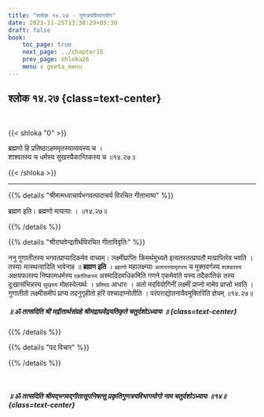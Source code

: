 ```yaml
---
title: "श्लोक १४.२७ - गुणत्रयविभागयोग"
date: 2023-11-25T13:38:29+05:30
draft: false
book:
    toc_page: true
    next_page: ../chapter15
    prev_page: shloka26
    menu : geeta_menu
---
```




## श्लोक १४.२७ {class=text-center}

<br/>

{{< shloka  "0"  >}}

ब्रह्मणो हि प्रतिष्ठाऽहममृतस्याव्ययस्य च ।   
शाश्वतस्य च धर्मस्य सुखस्यैकान्तिकस्य च ॥१४.२७॥

{{< /shloka >}}

---


{{% details "श्रीमत्मध्वाचार्यभगवत्पादाचर्य विरचित  गीताभाष्य" %}}

ब्रह्मण इति। ब्रह्मणो मायायाः । ॥१४.२७॥

{{% /details %}}



{{% details "श्रीराघवेन्द्रतीर्थविरचित गीताविवृतिः" %}}

ननु गुणातीतस्य भगवत्प्राप्यादिकमेव वाच्यम्‌। 
लक्ष्मीप्राप्तिः किमर्थमुच्यते
इत्यतस्तत्प्रापतौ मत्प्राप्तिरेव भवति । 
तस्याः मत्स्थत्वादिति भावेनाह 
॥ **ब्रह्मण इति** । `ब्रहाणो` महालक्ष्म्याः 
`अव्ययस्यामृतस्य` च मुक्तवर्गस्य `शाश्वतस्य` 
अक्षयफलस्य निष्कामधर्मस्य `एकांतिकस्य` अस्मादिदमधिकमिति 
गणने एकमेवांते यस्य तदैकांतिकं तस्य दुःखासंभिन्नस्य 
`सुखस्य` मोक्षस्येत्यर्थः । `प्रतिष्ठा` आधारः । 
अतो मदवियोगिनीं लक्ष्मीं प्राप्नो मामेव प्राप्तो भवति । 
गुणातीतो लक्ष्मीसमीपं 
प्राप्य तदनुगृहीतो हरिं पश्चादाप्नोतीति । 
परंपराद्योतनायैवमुक्तिरिति 
ज्ञेयम् ॥१४.२७॥ 

##### ॥ ॐ तत्सदिति श्री मद्रीतार्थसंग्रहे श्रीमद्राघवेंद्रयतिकृते चतुर्दशोऽध्यायः ॥ {class=text-center}

{{% /details %}}



{{% details "पद विचार" %}}


{{% /details %}}

<br/>

##### ॥ ॐ तत्सदिति श्रीमद्भगवद्गीतासूपनिषत्सु प्रकृतिगुणत्रयविभागयोगो नाम चतुर्दशोऽध्यायः ॥१४॥ {class=text-center}